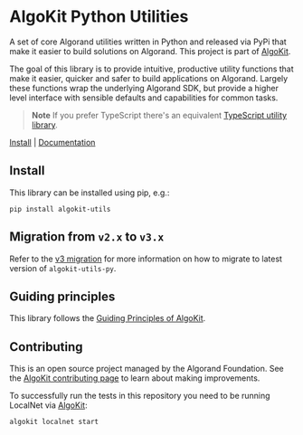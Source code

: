 # AlgoKit Python Utilities

A set of core Algorand utilities written in Python and released via PyPi that make it easier to build solutions on Algorand.
This project is part of [AlgoKit](https://github.com/algorandfoundation/algokit-cli).

The goal of this library is to provide intuitive, productive utility functions that make it easier, quicker and safer to build applications on Algorand.
Largely these functions wrap the underlying Algorand SDK, but provide a higher level interface with sensible defaults and capabilities for common tasks.

> **Note**
> If you prefer TypeScript there's an equivalent [TypeScript utility library](https://github.com/algorandfoundation/algokit-utils-ts).

[Install](https://github.com/algorandfoundation/algokit-utils-py#install) | [Documentation](https://algorandfoundation.github.io/algokit-utils-py/html/index.html)

## Install

This library can be installed using pip, e.g.:

```
pip install algokit-utils
```

## Migration from `v2.x` to `v3.x`

Refer to the [v3 migration](./docs/source/v3-migration-guide.md) for more information on how to migrate to latest version of `algokit-utils-py`.

## Guiding principles

This library follows the [Guiding Principles of AlgoKit](https://github.com/algorandfoundation/algokit-cli/blob/main/docs/algokit.md#guiding-principles).

## Contributing

This is an open source project managed by the Algorand Foundation.
See the [AlgoKit contributing page](https://github.com/algorandfoundation/algokit-cli/blob/main/CONTRIBUTING.MD) to learn about making improvements.

To successfully run the tests in this repository you need to be running LocalNet via [AlgoKit](https://github.com/algorandfoundation/algokit-cli):

```
algokit localnet start
```
